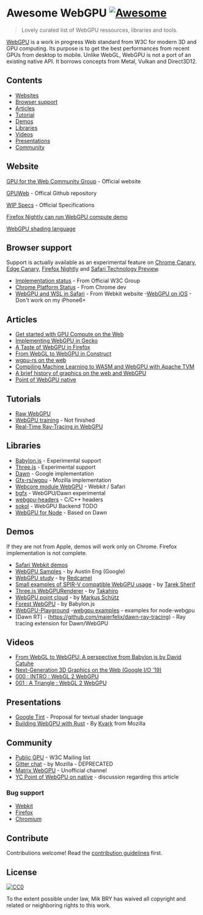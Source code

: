 # Awesome WebGPU [![Awesome](https://awesome.re/badge.svg)](https://awesome.re)

> Lovely curated list of WebGPU ressources, libraries and tools.

[WebGPU](https://en.wikipedia.org/wiki/WebGPU) is a work in progress Web standard from W3C for modern 3D and GPU computing. Its purpose is to get the best performances from recent GPUs from desktop to mobile. Unlike WebGL, WebGPU is not a port of an existing native API. It borrows concepts from Metal, Vulkan and Direct3D12.

## Contents

- [Websites](#websites)
- [Browser support](#browser-support)
- [Articles](#articles)
- [Tutorial](#tutorial)
- [Demos](#demos)
- [Libraries](#libraries)
- [Videos](#videos)
- [Presentations](#presentations)
- [Community](#community)

## Website

 [GPU for the Web Community Group](https://github.com/gpuweb/gpuweb/wiki/Implementation-Status) - Official website 

[GPUWeb](https://github.com/gpuweb/gpuweb) - Offical Github repository

[WIP Specs](https://gpuweb.github.io/gpuweb/) - Official Specifications

[Firefox Nightly can run WebGPU compute demo](https://www.reddit.com/r/firefox/comments/eu0xxi/firefox_nightly_can_run_webgpu_compute_demo/)

[WebGPU shading language](https://gpuweb.github.io/gpuweb/wgsl.html)

## Browser support

Support is actually available as an experimental feature on [Chrome Canary](https://www.google.com/chrome/canary/), [Edge Canary](https://www.microsoftedgeinsider.com/en-us/download), [Firefox Nightly](https://nightly.mozilla.org/) and [Safari Technology Preview](https://developer.apple.com/safari/technology-preview/).

- [Implementation status](https://github.com/gpuweb/gpuweb/wiki/Implementation-Status) - From Official W3C Group
- [Chrome Platform Status](https://www.chromestatus.com/feature/6213121689518080) - From Chrome dev
- [WebGPU and WSL in Safari](https://webkit.org/blog/9528/webgpu-and-wsl-in-safari/) - From Webkit website
-[WebGPU on iOS](https://mil-tokyo.github.io/webdnn/docs/tips/enable_webgpu_ios.html) - Don't work on my iPhone6+


## Articles

- [Get started with GPU Compute on the Web](https://developers.google.com/web/updates/2019/08/get-started-with-gpu-compute-on-the-web)
- [Implementing WebGPU in Gecko](https://kvark.github.io/web/gpu/gecko/2019/12/10/gecko-webgpu.html)
- [A Taste of WebGPU in Firefox](https://hacks.mozilla.org/2020/04/experimental-webgpu-in-firefox/)
- [From WebGL to WebGPU in Construct](https://www.construct.net/en/blogs/ashleys-blog-2/webgl-webgpu-construct-1519)
- [wgpu-rs on the web](https://gfx-rs.github.io/2020/04/21/wgpu-web.html)
- [Compiling Machine Learning to WASM and WebGPU with Apache TVM](https://tvm.apache.org/2020/05/14/compiling-machine-learning-to-webassembly-and-webgpu)
- [A brief history of graphics on the web and WebGPU](https://damianfallon.blogspot.com/2020/04/a-brief-history-of-graphics-on-web-and.html?spref=tw)
- [Point of WebGPU native](http://kvark.github.io/web/gpu/native/2020/05/03/point-of-webgpu-native.html)

## Tutorials

- [Raw WebGPU](https://alain.xyz/blog/raw-webgpu)
- [WebGPU training](https://github.com/drawmindmap/webgpu-training) - Not finished
- [Real-Time Ray-Tracing in WebGPU](https://maierfelix.github.io/2020-01-13-webgpu-ray-tracing/)

## Libraries

- [Babylon.js](https://doc.babylonjs.com/extensions/webgpu) - Experimental support
- [Three.js](https://github.com/takahirox/THREE.WebGPURenderer) - Experimental support
- [Dawn](https://dawn.googlesource.com/dawn) - Google implementation
- [Gfx-rs/wgpu](https://github.com/gfx-rs/wgpu) - Mozilla implementation
- [Webcore module WebGPU](https://trac.webkit.org/browser/webkit/trunk/Source/WebCore/Modules/webgpu) - Webkit / Safari
- [bgfx](https://github.com/bkaradzic/bgfx#bgfx---cross-platform-rendering-library) - WebGPU/Dawn experimental
- [webgpu-headers](https://github.com/webgpu-native/webgpu-headers) -  C/C++ headers
- [sokol](https://github.com/floooh/sokol/issues/278) - WebGPU Backend TODO
- [WebGPU for Node](https://github.com/maierfelix/webgpu) - Based on Dawn

## Demos

If they are not from Apple, demos will work only on Chrome. Firefox implementation is not complete.

- [Safari Webkit demos](https://webkit.org/demos/webgpu/)
- [WebGPU Samples](https://austineng.github.io/webgpu-samples/) - by Austin Eng (Google)
- [WebGPU study](https://redcamel.github.io/webgpu/) - by [Redcamel](https://github.com/redcamel)
- [Small examples of SPIR-V compatible WebGPU usage](https://tsherif.github.io/webgpu-examples/) - by [Tarek Sherif](https://github.com/tsherif)
- [Three.js WebGPURenderer](https://takahirox.github.io/THREE.WebGPURenderer/examples/index.html) - by [Takahiro](https://github.com/takahirox)
- [WebGPU point cloud](https://github.com/m-schuetz/webgpu_pointcloud) - by [Markus Schütz](https://github.com/m-schuetz)
- [Forest WebGPU](https://www.babylonjs.com/demos/webgpu/forestwebgpu) - by Babylon.js
- [WebGPU-Playground](https://github.com/06wj/WebGPU-Playground)
-[webgpu examples](https://github.com/maierfelix/webgpu-examples) - examples for node-webgpu
- [Dawn RT] - (https://github.com/maierfelix/dawn-ray-tracing) - Ray tracing extension for Dawn/WebGPU

## Videos

- [From WebGL to WebGPU: A perspective from Babylon js by David Catuhe](https://www.youtube.com/watch?v=A2FxeEl4nWw)
- [Next-Generation 3D Graphics on the Web (Google I/O ’19)](https://www.youtube.com/watch?v=K2JzIUIHIhc)
- [000 : INTRO : WebGL 2 WebGPU](https://www.youtube.com/watch?v=iKzbTB9XCq4)
- [001 : A Triangle : WebGL 2 WebGPU](https://www.youtube.com/watch?v=nLe4QMieQYs)

## Presentations

- [Google Tint](https://docs.google.com/presentation/d/1qHhFq0GJtY_59rNjpiHU--JW4bW4Ji3zWei-gM6cabs/edit#slide=id.p) - Proposal for textual shader language
- [Building WebGPU with Rust](https://fosdem.org/2020/schedule/event/rust_webgpu/) - By [Kvark](https://github.com/kvark) from Mozilla

## Community

- [Public GPU](https://lists.w3.org/Archives/Public/public-gpu/) - W3C Mailing list
- [Gitter chat](https://gitter.im/gfx-rs/webgpu) - by Mozilla - DEPRECATED
- [Matrix WebGPU](https://matrix.to/#/#WebGPU:matrix.org) - Unofficial channel
- [YC Point of WebGPU on native](https://news.ycombinator.com/item?id=23079200) - discussion regarding this article

### Bug support
- [Webkit](https://bugs.webkit.org/buglist.cgi?bug_status=UNCONFIRMED&bug_status=NEW&bug_status=ASSIGNED&bug_status=REOPENED&component=WebGPU)
- [Firefox](https://bugzilla.mozilla.org/buglist.cgi?product=Core&component=Graphics%3A%20WebGPU)
- [Chromium](https://bugs.chromium.org/p/chromium/issues/list?q=component:Blink%3EWebGPU)

## Contribute

Contributions welcome! Read the [contribution guidelines](contributing.md) first.


## License

[![CC0](https://mirrors.creativecommons.org/presskit/buttons/88x31/svg/cc-zero.svg)](https://creativecommons.org/publicdomain/zero/1.0)

To the extent possible under law, Mik BRY has waived all copyright and
related or neighboring rights to this work.
